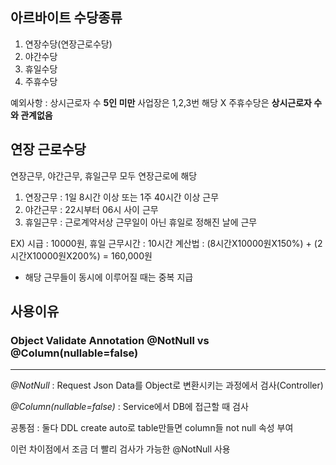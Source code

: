 

## 아르바이트 수당종류
1. 연장수당(연장근로수당)
2. 야간수당
3. 휴일수당
4. 주휴수당

예외사항 : 상시근로자 수 **5인 미만** 사업장은 1,2,3번 해당 X 주휴수당은 **상시근로자 수와 관계없음**

## 연장 근로수당
연장근무, 야간근무, 휴일근무 모두 연장근로에 해당
1. 연장근무
: 1일 8시간 이상 또는 1주 40시간 이상 근무
2. 야간근무
: 22시부터 06시 사이 근무
3. 휴일근무
: 근로계약서상 근무일이 아닌 휴일로 정해진 날에 근무

EX) 시급 : 10000원, 휴일 근무시간 : 10시간
계산법 : (8시간X10000원X150%) + (2시간X10000원X200%) = 160,000원 

* 해당 근무들이 동시에 이루어질 때는 중복 지급

## 사용이유
### Object Validate Annotation @NotNull vs @Column(nullable=false)
***
*@NotNull*
: Request Json Data를 Object로 변환시키는 과정에서 검사(Controller)

*@Column(nullable=false)*
: Service에서 DB에 접근할 때 검사

공통점 : 둘다 DDL create auto로 table만들면 column들 not null 속성 부여

이런 차이점에서 조금 더 빨리 검사가 가능한 @NotNull 사용
